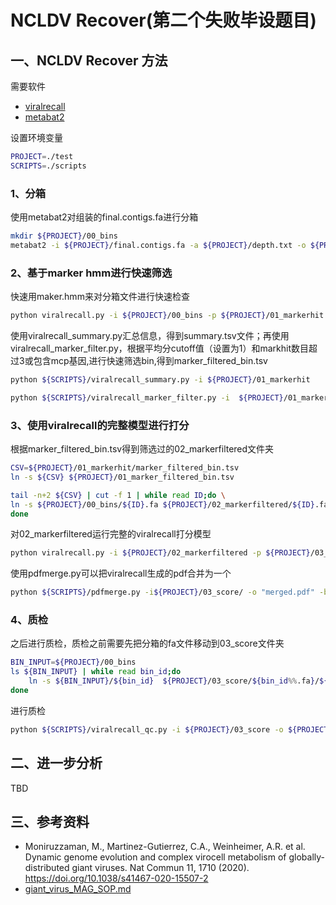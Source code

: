 # NCLDV Recover(第二个失败毕设题目)
## 一、NCLDV Recover 方法
需要软件
- [viralrecall](https://github.com/faylward/viralrecall)
- [metabat2](https://bitbucket.org/berkeleylab/metabat/src/master/)

设置环境变量
```bash
PROJECT=./test
SCRIPTS=./scripts
```
### 1、分箱
使用metabat2对组装的final.contigs.fa进行分箱
```bash
mkdir ${PROJECT}/00_bins
metabat2 -i ${PROJECT}/final.contigs.fa -a ${PROJECT}/depth.txt -o ${PROJECT}/00_bins -s 100000 -t 4 -m 10000
```
### 2、基于marker hmm进行快速筛选
快速用maker.hmm来对分箱文件进行快速检查
```bash
python viralrecall.py -i ${PROJECT}/00_bins -p ${PROJECT}/01_markerhit -b -c -t 4 -db "marker"
```
使用viralrecall_summary.py汇总信息，得到summary.tsv文件；再使用viralrecall_marker_filter.py，根据平均分cutoff值（设置为1）和markhit数目超过3或包含mcp基因,进行快速筛选bin,得到marker_filtered_bin.tsv
```bash
python ${SCRIPTS}/viralrecall_summary.py -i ${PROJECT}/01_markerhit 

python ${SCRIPTS}/viralrecall_marker_filter.py -i  ${PROJECT}/01_markerhit
```

### 3、使用viralrecall的完整模型进行打分
根据marker_filtered_bin.tsv得到筛选过的02_markerfiltered文件夹
```bash
CSV=${PROJECT}/01_markerhit/marker_filtered_bin.tsv
ln -s ${CSV} ${PROJECT}/01_marker_filtered_bin.tsv

tail -n+2 ${CSV} | cut -f 1 | while read ID;do \
ln -s ${PROJECT}/00_bins/${ID}.fa ${PROJECT}/02_markerfiltered/${ID}.fa
done
```

对02_markerfiltered运行完整的viralrecall打分模型
```bash
python viralrecall.py -i ${PROJECT}/02_markerfiltered -p ${PROJECT}/03_score -b -c -f -t 10
```
使用pdfmerge.py可以把viralrecall生成的pdf合并为一个
```bash
python ${SCRIPTS}/pdfmerge.py -i${PROJECT}/03_score/ -o "merged.pdf" -b False
```

### 4、质检

之后进行质检，质检之前需要先把分箱的fa文件移动到03_score文件夹
```bash
BIN_INPUT=${PROJECT}/00_bins
ls ${BIN_INPUT} | while read bin_id;do
    ln -s ${BIN_INPUT}/${bin_id}  ${PROJECT}/03_score/${bin_id%%.fa}/${bin_id}
done
```

进行质检
```bash
python ${SCRIPTS}/viralrecall_qc.py -i ${PROJECT}/03_score -o ${PROJECT}/04_qc
```

## 二、进一步分析

TBD

## 三、参考资料
- Moniruzzaman, M., Martinez-Gutierrez, C.A., Weinheimer, A.R. et al. Dynamic genome evolution and complex virocell metabolism of globally-distributed giant viruses. Nat Commun 11, 1710 (2020). https://doi.org/10.1038/s41467-020-15507-2
- [giant_virus_MAG_SOP.md](https://github.com/faylward/bioinformatics_tutorials/blob/master/giant_virus_MAG_SOP/giant_virus_MAG_SOP.md)